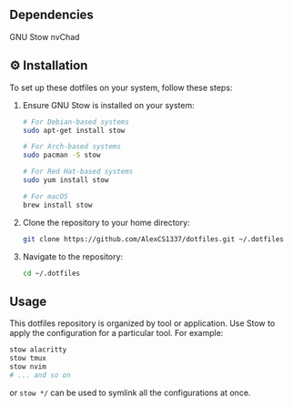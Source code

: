 ## Dependencies

GNU Stow
nvChad

## ⚙️ Installation

To set up these dotfiles on your system, follow these steps:

1. Ensure GNU Stow is installed on your system:

    ```bash
    # For Debian-based systems
    sudo apt-get install stow

	# For Arch-based systems
	sudo pacman -S stow

    # For Red Hat-based systems
    sudo yum install stow

    # For macOS
    brew install stow
    ```

2. Clone the repository to your home directory:

    ```bash
    git clone https://github.com/AlexCS1337/dotfiles.git ~/.dotfiles
    ```

3. Navigate to the repository:

    ```bash
    cd ~/.dotfiles
    ```

##  Usage

This dotfiles repository is organized by tool or application. Use Stow to apply the configuration for a particular tool. For example:

```bash
stow alacritty
stow tmux
stow nvim
# ... and so on
```
or `stow */` can be used to symlink all the configurations at once.
